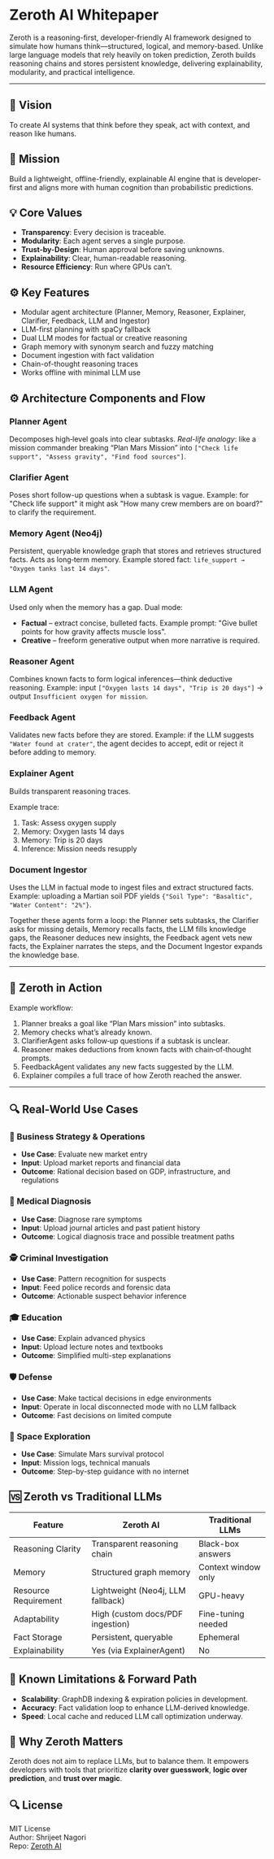 # Zeroth AI Whitepaper

Zeroth is a reasoning-first, developer-friendly AI framework designed to simulate how humans think—structured, logical, and memory-based. Unlike large language models that rely heavily on token prediction, Zeroth builds reasoning chains and stores persistent knowledge, delivering explainability, modularity, and practical intelligence.

---

## 🚀 Vision

To create AI systems that think before they speak, act with context, and reason like humans.

## 🎯 Mission

Build a lightweight, offline-friendly, explainable AI engine that is developer-first and aligns more with human cognition than probabilistic predictions.

## 💡 Core Values

- **Transparency**: Every decision is traceable.
- **Modularity**: Each agent serves a single purpose.
- **Trust-by-Design**: Human approval before saving unknowns.
- **Explainability**: Clear, human-readable reasoning.
- **Resource Efficiency**: Run where GPUs can’t.
## ⚙️ Key Features
- Modular agent architecture (Planner, Memory, Reasoner, Explainer, Clarifier, Feedback, LLM and Ingestor)
- LLM-first planning with spaCy fallback
- Dual LLM modes for factual or creative reasoning
- Graph memory with synonym search and fuzzy matching
- Document ingestion with fact validation
- Chain-of-thought reasoning traces
- Works offline with minimal LLM use

## ⚙️ Architecture Components and Flow

### Planner Agent
Decomposes high‑level goals into clear subtasks.
*Real-life analogy*: like a mission commander breaking “Plan Mars Mission” into
`["Check life support", "Assess gravity", "Find food sources"]`.

### Clarifier Agent
Poses short follow-up questions when a subtask is vague.
Example: for "Check life support" it might ask "How many crew members are on board?" to clarify the requirement.

### Memory Agent (Neo4j)
Persistent, queryable knowledge graph that stores and retrieves structured
facts. Acts as long‑term memory.
Example stored fact: `life_support → "Oxygen tanks last 14 days"`.

### LLM Agent
Used only when the memory has a gap.
Dual mode:
- **Factual** – extract concise, bulleted facts. Example prompt: "Give bullet
  points for how gravity affects muscle loss".
- **Creative** – freeform generative output when more narrative is required.

### Reasoner Agent
Combines known facts to form logical inferences—think deductive reasoning.
Example: input `["Oxygen lasts 14 days", "Trip is 20 days"]` → output
`Insufficient oxygen for mission`.

### Feedback Agent
Validates new facts before they are stored. Example: if the LLM suggests
`"Water found at crater"`, the agent decides to accept, edit or reject it before
adding to memory.

### Explainer Agent
Builds transparent reasoning traces.

Example trace:
1. Task: Assess oxygen supply
2. Memory: Oxygen lasts 14 days
3. Memory: Trip is 20 days
4. Inference: Mission needs resupply

### Document Ingestor
Uses the LLM in factual mode to ingest files and extract structured facts.
Example: uploading a Martian soil PDF yields
`{"Soil Type": "Basaltic", "Water Content": "2%"}`.

Together these agents form a loop: the Planner sets subtasks, the Clarifier
asks for missing details, Memory recalls facts, the LLM fills knowledge gaps,
the Reasoner deduces new insights, the Feedback agent vets new facts, the
Explainer narrates the steps, and the Document Ingestor expands the knowledge
base.

---

## 🧠 Zeroth in Action

Example workflow:
1. Planner breaks a goal like “Plan Mars mission” into subtasks.
2. Memory checks what’s already known.
3. ClarifierAgent asks follow‑up questions if a subtask is unclear.
4. Reasoner makes deductions from known facts with chain‑of‑thought prompts.
5. FeedbackAgent validates any new facts suggested by the LLM.
6. Explainer compiles a full trace of how Zeroth reached the answer.

---

## 🔍 Real-World Use Cases

### 🧠 Business Strategy & Operations
- **Use Case**: Evaluate new market entry
- **Input**: Upload market reports and financial data
- **Outcome**: Rational decision based on GDP, infrastructure, and regulations

### 🏥 Medical Diagnosis
- **Use Case**: Diagnose rare symptoms
- **Input**: Upload journal articles and past patient history
- **Outcome**: Logical diagnosis trace and possible treatment paths

### 🕵️ Criminal Investigation
- **Use Case**: Pattern recognition for suspects
- **Input**: Feed police records and forensic data
- **Outcome**: Actionable suspect behavior inference

### 🎓 Education
- **Use Case**: Explain advanced physics
- **Input**: Upload lecture notes and textbooks
- **Outcome**: Simplified multi-step explanations

### 🛡️ Defense
- **Use Case**: Make tactical decisions in edge environments
- **Input**: Operate in local disconnected mode with no LLM fallback
- **Outcome**: Fast decisions on limited compute

### 🚀 Space Exploration
- **Use Case**: Simulate Mars survival protocol
- **Input**: Mission logs, technical manuals
- **Outcome**: Step-by-step guidance with no internet

## 🆚 Zeroth vs Traditional LLMs

| Feature               | Zeroth AI                         | Traditional LLMs              |
|-----------------------|-----------------------------------|-------------------------------|
| Reasoning Clarity     | Transparent reasoning chain       | Black-box answers             |
| Memory                | Structured graph memory           | Context window only           |
| Resource Requirement  | Lightweight (Neo4j, LLM fallback) | GPU-heavy                     |
| Adaptability          | High (custom docs/PDF ingestion)  | Fine-tuning needed            |
| Fact Storage          | Persistent, queryable             | Ephemeral                     |
| Explainability        | Yes (via ExplainerAgent)          | No                            |

## 🚧 Known Limitations & Forward Path

- **Scalability**: GraphDB indexing & expiration policies in development.
- **Accuracy**: Fact validation loop to enhance LLM-derived knowledge.
- **Speed**: Local cache and reduced LLM call optimization underway.

## 🌟 Why Zeroth Matters

Zeroth does not aim to replace LLMs, but to balance them. It empowers developers with tools that prioritize **clarity over guesswork**, **logic over prediction**, and **trust over magic**.

## 🔍 License

MIT License  
Author: Shrijeet Nagori  
Repo: [Zeroth AI](https://github.com/snagori28/zeroth-ai-framework)
